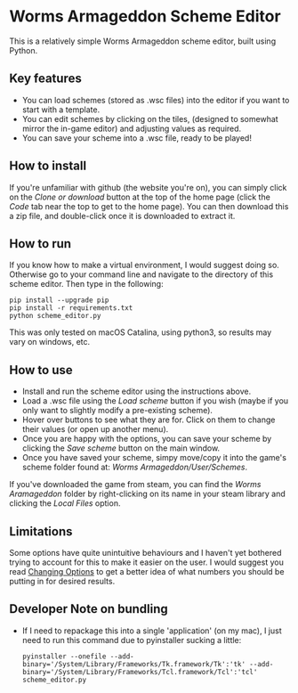 # Worms Armageddon Scheme Editor
This is a relatively simple Worms Armageddon scheme editor, built using Python.

Key features
------------
- You can load schemes (stored as .wsc files) into the editor if you want to start with a template.
- You can edit schemes by clicking on the tiles, (designed to somewhat mirror the in-game editor) and adjusting values as required.
- You can save your scheme into a .wsc file, ready to be played!

How to install
--------------
If you're unfamiliar with github (the website you're on), you can simply click on the *Clone or download* button at the top of the home page (click the *Code* tab near the top to get to the home page). You can then download this a zip file, and double-click once it is downloaded to extract it. 

How to run
----------
If you know how to make a virtual environment, I would suggest doing so. Otherwise go to your command line and navigate to the directory of this scheme editor. Then type in the following:
```
pip install --upgrade pip
pip install -r requirements.txt
python scheme_editor.py
```
This was only tested on macOS Catalina, using python3, so results may vary on windows, etc.

How to use
----------
- Install and run the scheme editor using the instructions above.
- Load a .wsc file using the *Load scheme* button if you wish (maybe if you only want to slightly modify a pre-existing scheme).
- Hover over buttons to see what they are for. Click on them to change their values (or open up another menu).
- Once you are happy with the options, you can save your scheme by clicking the *Save scheme* button on the main window.
- Once you have saved your scheme, simpy move/copy it into the game's scheme folder found at: *Worms Armageddon/User/Schemes*. 

If you've downloaded the game from steam, you can find the *Worms Aramageddon* folder by right-clicking on its name in your steam library and clicking the *Local Files* option.

Limitations
-----------
Some options have quite unintuitive behaviours and I haven't yet bothered trying to account for this to make it easier on the user. I would suggest you read [Changing Options](Changing%20Options.md) to get a better idea of what numbers you should be putting in for desired results.

Developer Note on bundling
--------------------------
- If I need to repackage this into a single 'application' (on my mac), I just need to run this command due to pyinstaller sucking a little:
    ```
    pyinstaller --onefile --add-binary='/System/Library/Frameworks/Tk.framework/Tk':'tk' --add-binary='/System/Library/Frameworks/Tcl.framework/Tcl':'tcl' scheme_editor.py
    ```
